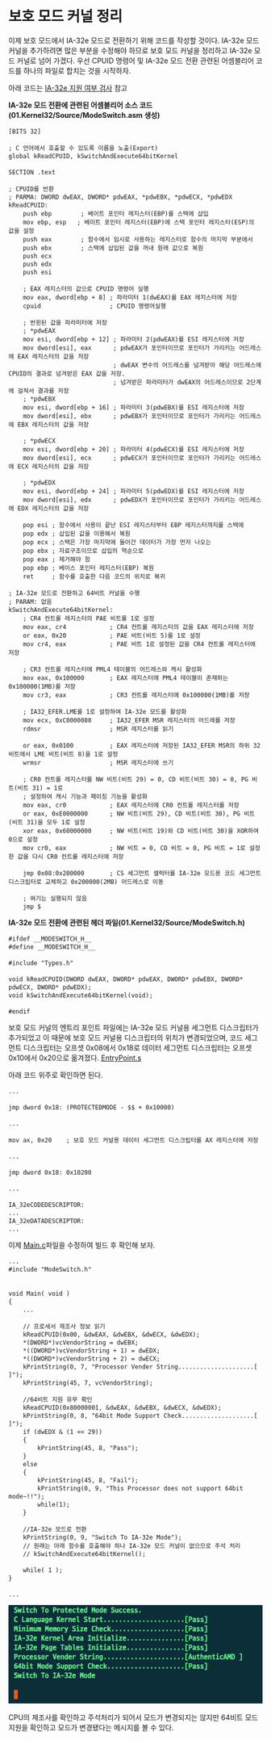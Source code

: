 # 보호 모드 커널 정리

이제 보호 모드에서 IA-32e 모드로 전환하기 위해 코드를 작성할 것이다. IA-32e 모드 커널을 추가하려면 많은 부분을 수정해야 하므로 보호 모드 커널을 정리하고 IA-32e 모드 커널로 넘어 가겠다.
우선 CPUID 명령어 및 IA-32e 모드 전환 관련된 어셈블리어 코드를 하나의 파일로 합치는 것을 시작하자.

아래 코드는 [IA-32e 지원 여부 검사](https://knero.github.io/#/contents?path=/contents/dev/2020/04/24/os-study-22.md&date=2020.04.24&page=1) 참고

**IA-32e 모드 전환에 관련된 어셈블리어 소스 코드(01.Kernel32/Source/ModeSwitch.asm 생성)**
```
[BITS 32]

; C 언어에서 호출할 수 있도록 이름을 노출(Export)
global kReadCPUID, kSwitchAndExecute64bitKernel

SECTION .text

; CPUID를 반환
; PARMA: DWORD dwEAX, DWORD* pdwEAX, *pdwEBX, *pdwECX, *pdwEDX
kReadCPUID:
    push ebp        ; 베이트 포인터 레지스터(EBP)를 스택에 삽입
    mov ebp, esp   ; 베이트 포인터 레지스터(EBP)에 스택 포인터 레지스터(ESP)의 값을 설정
    push eax        ; 함수에서 임시로 사용하는 레지스터로 함수의 마지막 부분에서
    push ebx        ; 스택에 삽입된 값을 꺼내 원래 값으로 복원
    push ecx
    push edx
    push esi

    ; EAX 레지스터의 값으로 CPUID 명령어 실행
    mov eax, dword[ebp + 8] ; 파라미터 1(dwEAX)를 EAX 레지스터에 저장
    cpuid                   ; CPUID 명령어실행

    ; 반횐된 값을 파라미터에 저장
    ; *pdwEAX
    mov esi, dword[ebp + 12] ; 파라미터 2(pdwEAX)를 ESI 레지스터에 저장
    mov dword[esi], eax      ; pdwEAX가 포인터이므로 포인터가 가리키는 어드레스에 EAX 레지스터의 값을 저장
                             ; dwEAX 변수의 어드레스를 넘겨받아 해당 어드레스에 CPUID의 결과로 넘겨받은 EAX 값을 저장.
                             ; 넘겨받은 파라미터가 dwEAX의 어드레스이므로 2단계에 걸쳐서 결과를 저장
    ; *pdwEBX
    mov esi, dword[ebp + 16] ; 파라미터 3(pdwEBX)를 ESI 레지스터에 저장
    mov dword[esi], ebx      ; pdwEBX가 포인터이므로 포인터가 가리키는 어드레스에 EBX 레지스터의 값을 저장

    ; *pdwECX
    mov esi, dword[ebp + 20] ; 파라미터 4(pdwECX)를 ESI 레지스터에 저장
    mov dword[esi], ecx      ; pdwECX가 포인터이므로 포인터가 가리키는 어드레스에 ECX 레지스터의 값을 저장

    ; *pdwEDX
    mov esi, dword[ebp + 24] ; 파라미터 5(pdwEDX)를 ESI 레지스터에 저장
    mov dword[esi], edx      ; pdwEDX가 포인터이므로 포인터가 가리키는 어드레스에 EDX 레지스터의 값을 저장

    pop esi ; 함수에서 사용이 끝난 ESI 레지스터부터 EBP 레지스터까지를 스택에
    pop edx ; 삽입된 값을 이용해서 복원
    pop ecx ; 스택은 가장 마지막에 들어간 데이터가 가장 먼저 나오는
    pop ebx ; 자료구조이므로 삽입의 역순으로
    pop eax ; 제거해야 함
    pop ebp ; 베이스 포인터 레지스터(EBP) 복원
    ret     ; 함수를 호출한 다음 코드의 위치로 복귀

; IA-32e 모드로 전환하고 64비트 커널을 수행
; PARAM: 없음
kSwitchAndExecute64bitKernel:
    ; CR4 컨트롤 레지스터의 PAE 비트를 1로 설정
    mov eax, cr4            ; CR4 컨트롤 레지스터의 값을 EAX 레지스터에 저장
    or eax, 0x20            ; PAE 비트(비트 5)를 1로 설정
    mov cr4, eax            ; PAE 비트 1로 설정된 값을 CR4 컨트롤 레지스터에 저장

    ; CR3 컨트롤 레지스터에 PML4 테이블의 어드레스와 캐시 활성화
    mov eax, 0x100000       ; EAX 레지스터에 PML4 테이블이 존재하는 0x100000(1MB)를 저장
    mov cr3, eax            ; CR3 컨트롤 레지스터에 0x100000(1MB)를 저장

    ; IA32_EFER.LME를 1로 설정하여 IA-32e 모드를 활성화
    mov ecx, 0xC0000080     ; IA32_EFER MSR 레지스터의 어드레를 저장
    rdmsr                   ; MSR 레지스터를 읽기

    or eax, 0x0100          ; EAX 레지스터에 저장된 IA32_EFER MSR의 하위 32비트에서 LME 비트(비트 8)을 1로 설정
    wrmsr                   ; MSR 레지스터에 쓰기

    ; CR0 컨트롤 레지스터를 NW 비트(비트 29) = 0, CD 비트(비트 30) = 0, PG 비트(비트 31) = 1로 
    ; 설정하여 캐시 기능과 페이징 기능을 활성화
    mov eax, cr0            ; EAX 레지스터에 CR0 컨트롤 레지스터를 저장
    or eax, 0xE0000000      ; NW 비트(비트 29), CD 비트(비트 30), PG 비트(비트 31)을 모두 1로 설정
    xor eax, 0x60000000     ; NW 비트(비트 19)와 CD 비트(비트 30)을 XOR하여 0으로 설정
    mov cr0, eax            ; NW 비트 = 0, CD 비트 = 0, PG 비트 = 1로 설정한 값을 다시 CR0 컨트롤 레지스터에 저장

    jmp 0x08:0x200000       ; CS 세그먼트 셀럭터를 IA-32e 모드용 코드 세그먼트 디스크립터로 교체하고 0x200000(2MB) 어드레스로 이동

    ; 여기는 실행되지 않음
    jmp $
```

**IA-32e 모드 전환에 관련된 헤더 파일(01.Kernel32/Source/ModeSwitch.h)**
```
#ifdef __MODESWITCH_H__
#define __MODESWITCH_H__

#include "Types.h"

void kReadCPUID(DWORD dwEAX, DWORD* pdwEAX, DWORD* pdwEBX, DWORD* pdwECX, DWORD* pdwEDX);
void kSwitchAndExecute64bitKernel(void);

#endif
```

보호 모드 커널의 엔트리 포인트 파일에는 IA-32e 모드 커널용 세그먼트 디스크립터가 추가되었고 이 때문에 보호 모드 커널용 디스크립터의 위치가 변경되었으며,
코드 세그먼트 디스크립터는 오프셋 0x08에서 0x18로 데이터 세그먼트 디스크립터는 오프셋 0x10에서 0x20으로 옮겨졌다.
[EntryPoint.s](https://github.com/KNero/os-study/blob/master/01.Kernel32/Source/EntryPoint.s)

아래 코드 위주로 확인하면 된다.
```
...

jmp dword 0x18: (PROTECTEDMODE - $$ + 0x10000)

...

mov ax, 0x20    ; 보호 모드 커널용 데이터 세그먼트 디스크립터를 AX 레지스터에 저장

...

jmp dword 0x18: 0x10200

...

IA_32eCODEDESCRIPTOR:
...
IA_32eDATADESCRIPTOR:
...
```

이제 [Main.c](https://github.com/KNero/os-study/blob/master/01.Kernel32/Source/Main.c)파일을 수정하여 빌드 후 확인해 보자.
```
...
#include "ModeSwitch.h"


void Main( void )
{
	...

	// 프로세서 제조사 정보 읽기
	kReadCPUID(0x00, &dwEAX, &dwEBX, &dwECX, &dwEDX);
	*(DWORD*)vcVendorString = dwEBX;
	*((DWORD*)vcVendorString + 1) = dwEDX;
	*((DWORD*)vcVendorString + 2) = dwECX;
	kPrintString(0, 7, "Processor Vender String.....................[             ]");
	kPrintString(45, 7, vcVendorString);

	//64비트 지원 유무 확인
	kReadCPUID(0x80000001, &dwEAX, &dwEBX, &dwECX, &dwEDX);
	kPrintString(0, 8, "64bit Mode Support Check....................[    ]");
	if (dwEDX & (1 << 29))
	{
		kPrintString(45, 8, "Pass");
	}
	else
	{
		kPrintString(45, 8, "Fail");
		kPrintString(0, 9, "This Processor does not support 64bit mode~!!");
		while(1);
	}

	//IA-32e 모드로 전환
	kPrintString(0, 9, "Switch To IA-32e Mode");
	// 원래는 아래 함수를 호출해야 하나 IA-32e 모드 커널이 없으므로 주석 처리
	// kSwitchAndExecute64bitKernel();

	while( 1 );
}

...
```
![prepare ia-32e switch](/contents/dev/2020/05/06/image/os-study-25-1.png)

CPU의 제조사를 확인하고 주석처리가 되어서 모드가 변경되지는 않지만 64비트 모드 지원을 확인하고 모드가 변경됐다는 메시지를 볼 수 있다.